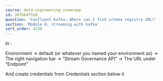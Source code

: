 ```yaml
---
course: data-engineering-zoomcamp
id: 30fbb4f5b8
question: 'Confluent Kafka: Where can I find schema registry URL?'
section: 'Module 6: streaming with kafka'
sort_order: 4130
---
```


In :

Environment → default (or whatever you named your environment as) → The right navigation bar →  “Stream Governance API” →  The URL under “Endpoint”

And create credentials from Credentials section below it

